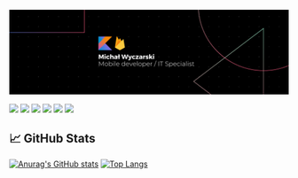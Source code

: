 
[![Header](https://raw.githubusercontent.com/RedC4ke/Redc4ke/main/Banner.png "Header")](https://www.linkedin.com/in/micha%C5%82-wyczarski/)

[![](https://img.shields.io/badge/OS-Windows-orange)](https://www.microsoft.com/pl-pl/windows/)
[![](https://img.shields.io/badge/IDE-IntelliJ_kit-orange)](https://www.jetbrains.com/)
[![](https://img.shields.io/badge/Code-Kotlin-orange)](https://kotlinlang.org/)
[![](https://img.shields.io/badge/Code-Python-orange)](https://www.python.org/)
[![](https://img.shields.io/badge/Tools-PostgreSQL-orange)](https://www.postgresql.org/)
[![](https://img.shields.io/badge/Tools-Firebase-orange)](https://firebase.google.com/)

## 📈 GitHub Stats

[![Anurag's GitHub stats](https://github-readme-stats.vercel.app/api?username=Redc4ke&count_private=true&show_icons=true&theme=vision-friendly-dark&line_height=27)](https://github.com/anuraghazra/github-readme-stats)
[![Top Langs](https://github-readme-stats.vercel.app/api/top-langs/?username=Redc4ke&count_private=true&show_icons=true&theme=vision-friendly-dark)](https://github.com/anuraghazra/github-readme-stats)

